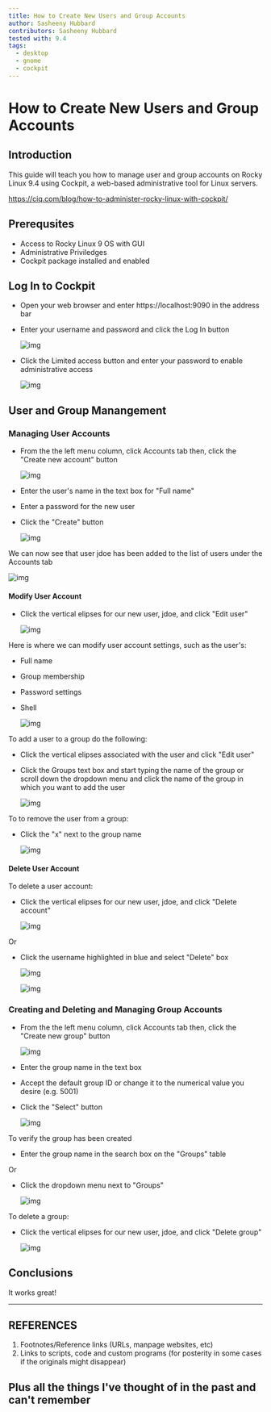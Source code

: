 ```yaml
---
title: How to Create New Users and Group Accounts
author: Sasheeny Hubbard
contributors: Sasheeny Hubbard
tested with: 9.4
tags:
  - desktop
  - gnome
  - cockpit
---
```


# How to Create New Users and Group Accounts

## Introduction

  This guide will teach you how to manage user and group accounts on Rocky Linux 9.4 using Cockpit, a web-based administrative tool for Linux servers.

  https://ciq.com/blog/how-to-administer-rocky-linux-with-cockpit/

## Prerequsites
- Access to Rocky Linux 9 OS with GUI
- Administrative Priviledges
- Cockpit package installed and enabled

## Log In to Cockpit

- Open your web browser and enter https://localhost:9090 in the address bar
- Enter your username and password and click the Log In button

    ![img](../rocky_linux_images/1.png)

- Click the Limited access button and enter your password to enable administrative access

    ![img](../rocky_linux_images/2.png)

## User and Group Manangement

### Managing User Accounts

- From the the left menu column, click Accounts tab then, click the "Create new account" button

    ![img](../rocky_linux_images/5.png)


- Enter the user's name in the text box for "Full name"
- Enter a password for the new user
- Click the "Create" button


    ![img](../rocky_linux_images/8.png)

We can now see that user jdoe has been added to the list of users under the Accounts tab

  ![img](../rocky_linux_images/9.png)

#### Modify User Account

- Click the vertical elipses for our new user, jdoe, and click "Edit user"

    ![img](../rocky_linux_images/13.png)

Here is where we can modify user account settings, such as the user's:

- Full name
- Group membership
- Password settings
- Shell

    ![img](../rocky_linux_images/15.png)

To add a user to a group do the following:

- Click the vertical elipses associated with the user and click "Edit user"

- Click the Groups text box and start typing the name of the group or scroll down the dropdown menu and click the name of the group in which you want to add the user 

    ![img](../rocky_linux_images/14.png)

To to remove the user from a group:

- Click the "x" next to the group name

    ![img](../rocky_linux_images/18.png)

#### Delete User Account

To delete a user account:

- Click the vertical elipses for our new user, jdoe, and click "Delete account"

    ![img](../rocky_linux_images/16.png)

Or 
- Click the username highlighted in blue and select "Delete" box

    ![img](../rocky_linux_images/17.png)

    ![img](../rocky_linux_images/22.png)

### Creating and Deleting and Managing Group Accounts

- From the the left menu column, click Accounts tab then, click the "Create new group" button

    ![img](../rocky_linux_images/7.png)

- Enter the group name in the text box
- Accept the default group ID or change it to the numerical value you desire (e.g. 5001)
- Click the "Select" button

    ![img](../rocky_linux_images/11.png)

To verify the group has been created

- Enter the group name in the search box on the "Groups" table 

Or 

-  Click the dropdown menu next to "Groups"

    ![img](../rocky_linux_images/12.png)

To delete a group:

- Click the vertical elipses for our new user, jdoe, and click "Delete group"

    ![img](../rocky_linux_images/21.png)
  

## Conclusions

  It works great!

---

## REFERENCES

1. Footnotes/Reference links (URLs, manpage websites, etc)
2. Links to scripts, code and custom programs (for posterity in some cases if the originals might disappear)

## Plus all the things I've thought of in the past and can't remember
